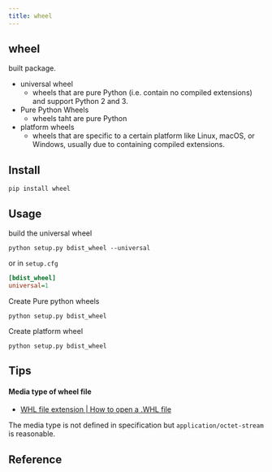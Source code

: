 ```yaml
---
title: wheel
---
```


## wheel
built package.

* universal wheel
    * wheels that are pure Python (i.e. contain no compiled extensions) and support Python 2 and 3. 
* Pure Python Wheels
    * wheels taht are pure Python
* platform wheels
    * wheels that are specific to a certain platform like Linux, macOS, or Windows, usually due to containing compiled extensions.

## Install

```
pip install wheel
```

## Usage
build the universal wheel

```
python setup.py bdist_wheel --universal
```

or in `setup.cfg`

```cfg
[bdist_wheel]
universal=1
```

Create Pure python wheels

```
python setup.py bdist_wheel
```

Create platform wheel

```
python setup.py bdist_wheel
```

## Tips

#### Media type of wheel file
* [WHL file extension | How to open a .WHL file](https://www.filesuffix.com/en/extension/whl)

The media type is not defined in specification but `application/octet-stream` is reasonable.

## Reference
